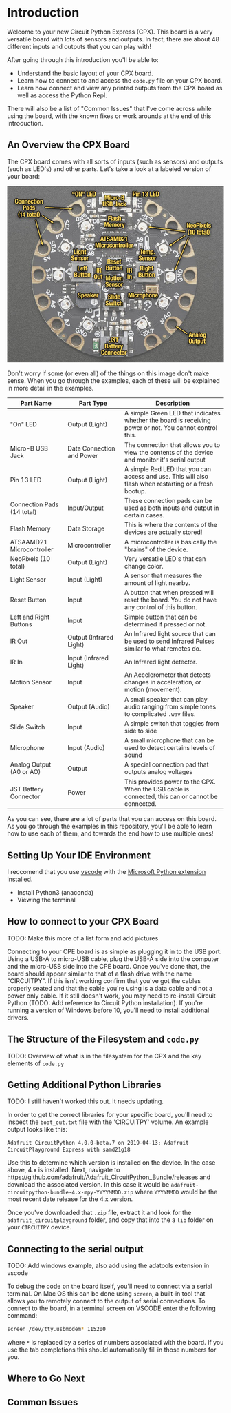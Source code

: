 # Introduction

Welcome to your new Circuit Python Express (CPX).  This board is a very versatile board with lots of sensors and outputs.  In fact, there are about 48 different inputs and outputs that you can play with!

After going through this introduction you'll be able to:

* Understand the basic layout of your CPX board.
* Learn how to connect to and access the `code.py` file on your CPX board.
* Learn how connect and view any printed outputs from the CPX board as well as access the Python Repl.

There will also be a list of "Common Issues" that I've come across while using the board, with the known fixes or work arounds at the end of this introduction.

## An Overview the CPX Board

The CPX board comes with all sorts of inputs (such as sensors) and outputs (such as LED's) and other parts.  Let's take a look at a labeled version of your board:

[![Labeled CPX Board Courtesy of adafruit](images/circuit_playground_express-labeled.jpg)](https://learn.adafruit.com/assets/46973)

Don't worry if some (or even all) of the things on this image don't make sense.  When you go through the examples, each of these will be explained in more detail in the examples.

| Part Name                  | Part Type                 | Description                                                                                              |
| -------------------------- | ------------------------- | -------------------------------------------------------------------------------------------------------- |
| "On" LED                   | Output (Light)            | A simple Green LED that indicates whether the board is receiving power or not.  You cannot control this. |
| Micro-B USB Jack           | Data Connection and Power | The connection that allows you to view the contents of the device and monitor it's serial output         |
| Pin 13 LED                 | Output (Light)            | A simple Red LED that you can access and use.  This will also flash when restarting or a fresh bootup.   |
| Connection Pads (14 total) | Input/Output              | These connection pads can be used as both inputs and output in certain cases.                            |
| Flash Memory               | Data Storage              | This is where the contents of the devices are actually stored!                                           |
| ATSAAMD21 Microcontroller  | Microcontroller           | A microcontroller is basically the "brains" of the device.                                               |
| NeoPixels (10 total)       | Output (Light)            | Very versatile LED's that can change color.                                                              |
| Light Sensor               | Input (Light)             | A sensor that measures the amount of light nearby.                                                       |
| Reset Button               | Input                     | A button that when pressed will reset the board.  You do not have any control of this button.            |
| Left and Right Buttons     | Input                     | Simple button that can be determined if pressed or not.                                                  |
| IR Out                     | Output (Infrared Light)   | An Infrared light source that can be used to send Infrared Pulses similar to what remotes do.            |
| IR In                      | Input (Infrared Light)    | An Infrared light detector.                                                                              |
| Motion Sensor              | Input                     | An Accelerometer that detects changes in acceleration, or motion (movement).                             |
| Speaker                    | Output (Audio)            | A small speaker that can play audio ranging from simple tones to complicated `.wav` files.               |
| Slide Switch               | Input                     | A simple switch that toggles from side to side                                                           |
| Microphone                 | Input (Audio)             | A small microphone that can be used to detect certains levels of sound                                   |
| Analog Output (A0 or AO)   | Output                    | A special connection pad that outputs analog voltages                                                    |
| JST Battery Connector      | Power                     | This provides power to the CPX.  When the USB cable is connected, this can or cannot be connected.       |

As you can see, there are a lot of parts that you can access on this board.  As you go through the examples in this repository, you'll be able to learn how to use each of them, and towards the end how to use multiple ones!

## Setting Up Your IDE Environment

I reccomend that you use [vscode](https://code.visualstudio.com/) with the [Microsoft Python extension](https://marketplace.visualstudio.com/items?itemName=ms-python.python) installed.

* Install Python3 (anaconda)
* Viewing the terminal

## How to connect to your CPX Board

TODO: Make this more of a list form and add pictures

Connecting to your CPE board is as simple as plugging it in to the USB port.  Using a USB-A to micro-USB cable, plug the USB-A side into the computer and the micro-USB side into the CPE board.  Once you've done that, the board should appear similar to that of a flash drive with the name "CIRCUITPY".  If this isn't working confirm that you've got the cables properly seated and that the cable you're using is a data cable and not a power only cable.  If it still doesn't work, you may need to re-install Circuit Python (TODO: Add reference to Circuit Python installation).  If you're running a version of Windows before 10, you'll need to install additional drivers.

## The Structure of the Filesystem and `code.py`

TODO: Overview of what is in the filesystem for the CPX and the key elements of `code.py`

## Getting Additional Python Libraries

TODO: I still haven't worked this out.  It needs updating.

In order to get the correct libraries for your specific board, you'll need to inspect the `boot_out.txt` file with the 'CIRCUITPY' volume.  An example output looks like this:

```text
Adafruit CircuitPython 4.0.0-beta.7 on 2019-04-13; Adafruit CircuitPlayground Express with samd21g18
```

Use this to determine which version is installed on the device.  In the case above, 4.x is installed.  Next, navigate to https://github.com/adafruit/Adafruit_CircuitPython_Bundle/releases and download the associated version.  In this case it would be `adafruit-circuitpython-bundle-4.x-mpy-YYYYMMDD.zip` where `YYYYMMDD` would be the most recent date release for the 4.x version.

Once you've downloaded that `.zip` file, extract it and look for the `adafruit_circuitplayground` folder, and copy that into the a `lib` folder on your `CIRCUITPY` device.

## Connecting to the serial output

TODO: Add windows example, also add using the adatools extension in vscode

To debug the code on the board itself, you'll need to connect via a serial terminal.  On Mac OS this can be done using `screen`, a built-in tool that allows you to remotely connect to the output of serial connections.  To connect to the board, in a terminal screen on VSCODE enter the following command:

```bash
screen /dev/tty.usbmodem* 115200
```

where `*` is replaced by a series of numbers associated with the board.  If you use the tab completions this should automatically fill in those numbers for you.

## Where to Go Next

## Common Issues
